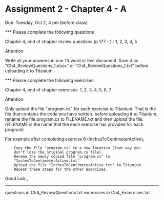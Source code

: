 Assignment 2 - Chapter 4 - A
============================
Due: Tuesday, Oct  2, 4 pm (before class)

*** Please complete the following questions 

Chapter 4, end of chapter review questions (p 177 - ).: 
1, 2, 3, 4, 5

Attention

Write all your answers in one (1) word or text document. 
Save it as "Ch4_ReviewQuestions_1.docx" or "Ch4_ReviewQuestions_1.txt"
  before uploading it to Titanium.

*** Please complete the following  exercises.

Chapter 4, end of chapter exercises: 
1, 2, 3, 4, 5, 6, 7 

Attention

Only upload the file "program.cs" for each exercise to Titanium. That
 is the file that contains the code you have written. before uploading
 it to Titanium, rename the file program.cs to FILENAME.txt and then 
 upload the file. (FILENAME is the name that the each exercise has 
 provided for each program)

For example after completing exercise 6 (InchesToCentimeterActive), 

        Copy the file "program.cs" to a new location (that way you 
		don't lose the original program.cs file). 
        Rename the newly copied file "program.cs" to 
		"InchesToCentimeterActive.txt" 
        Upload the file "InchesToCentimeterActive.txt" to Titanium. 
        Repeat these steps for the other exercises.

Good luck,,

---

questions in Ch4_ReviewQuestions.txt
excercises in Ch4_Excercises.txt